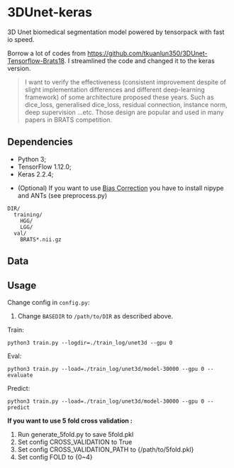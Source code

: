 # 3DUnet-keras


3D Unet biomedical segmentation model powered by tensorpack with fast io speed.

Borrow a lot of codes from https://github.com/tkuanlun350/3DUnet-Tensorflow-Brats18. 
I streamlined the code and changed it to the keras version.

>I want to verify the effectiveness (consistent improvement despite of slight implementation differences and different deep-learning framework) of some architecture proposed these years. Such as
dice_loss, generalised dice_loss, residual connection, instance norm, deep supervision ...etc. Those design are popular and used in many papers in BRATS competition.  



## Dependencies
- Python 3; 
- TensorFlow 1.12.0;
- Keras 2.2.4;

+ (Optional) If you want to use [Bias Correction](https://ieeexplore.ieee.org/abstract/document/5445030/) 
you have to install nipype and ANTs (see preprocess.py)

```
DIR/
  training/
    HGG/
    LGG/
  val/
    BRATS*.nii.gz
```


## Data

## Usage
Change config in `config.py`:
1. Change `BASEDIR` to `/path/to/DIR` as described above.

Train:
```
python3 train.py --logdir=./train_log/unet3d --gpu 0
```
Eval:
```
python3 train.py --load=./train_log/unet3d/model-30000 --gpu 0 --evaluate
```

Predict:
```
python3 train.py --load=./train_log/unet3d/model-30000 --gpu 0 --predict
```

**If you want to use 5 fold cross validation :**
1. Run generate_5fold.py to save 5fold.pkl
2. Set config CROSS_VALIDATION to True
3. Set config CROSS_VALIDATION_PATH to {/path/to/5fold.pkl}
4. Set config FOLD to {0~4}

